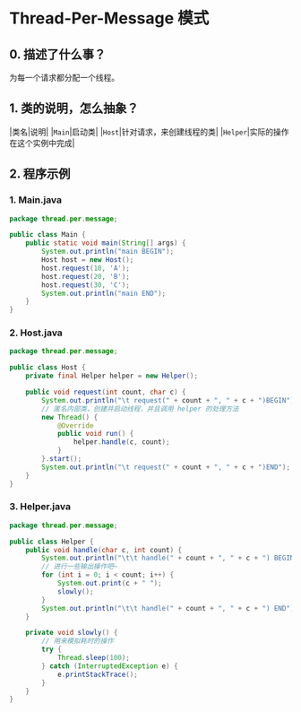 # Thread-Per-Message 模式

## 0. 描述了什么事？
为每一个请求都分配一个线程。

## 1. 类的说明，怎么抽象？
|类名|说明|
|`Main`|启动类|
|`Host`|针对请求，来创建线程的类|
|`Helper`|实际的操作在这个实例中完成|

## 2. 程序示例

### 1. Main.java
```java
package thread.per.message;

public class Main {
    public static void main(String[] args) {
        System.out.println("main BEGIN");
        Host host = new Host();
        host.request(10, 'A');
        host.request(20, 'B');
        host.request(30, 'C');
        System.out.println("main END");
    }
}
```

### 2. Host.java
```java
package thread.per.message;

public class Host {
    private final Helper helper = new Helper();

    public void request(int count, char c) {
        System.out.println("\t request(" + count + ", " + c + ")BEGIN");
        // 匿名内部类，创建并启动线程，并且调用 helper 的处理方法
        new Thread() {
            @Override
            public void run() {
                helper.handle(c, count);
            }
        }.start();
        System.out.println("\t request(" + count + ", " + c + ")END");
    }
}
```

### 3. Helper.java
```java
package thread.per.message;

public class Helper {
    public void handle(char c, int count) {
        System.out.println("\t\t handle(" + count + ", " + c + ") BEGIN");
        // 进行一些输出操作吧~
        for (int i = 0; i < count; i++) {
            System.out.print(c + " ");
            slowly();
        }
        System.out.println("\t\t handle(" + count + ", " + c + ") END");
    }

    private void slowly() {
        // 用来模拟耗时的操作
        try {
            Thread.sleep(100);
        } catch (InterruptedException e) {
            e.printStackTrace();
        }
    }
}
```